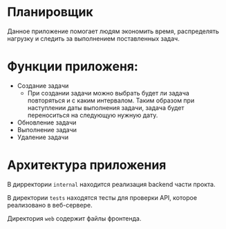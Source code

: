 # Планировщик

Данное приложение помогает людям экономить время, распределять нагрузку и следить за выполнением поставленных задач.

# Функции приложеня:
- Создание задачи
  - При создании задачи можно выбрать будет ли задача повторяться и с каким интервалом. Таким образом при наступлении даты выполнения задачи, задача будет переноситься на следующую нужную дату.
- Обновление задачи
- Выполнение задачи
- Удаление задачи

# Архитектура приложения
В дирректории `internal` находится реализация backend части прокта.

В директории `tests` находятся тесты для проверки API, которое реализовано в веб-сервере.

Директория `web` содержит файлы фронтенда.
